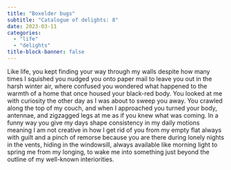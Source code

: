 ```yaml
---
title: "Boxelder bugs"
subtitle: "Catalogue of delights: 8"
date: 2023-03-11
categories:
  - "life"
  - "delights"
title-block-banner: false
---
```


Like life, you kept finding your way through my
walls despite how many times I squished you
nudged you onto paper mail to leave you
out in the harsh winter air, where confused
you wondered what happened to the warmth of
a home that once housed your black-red body.
You looked at me with curiosity
the other day as I was about to
sweep you away. You crawled along the top
of my couch, and when I approached you turned
your body, antennae, and zigzagged legs
at me as if you knew what was coming.
In a funny way you give my days shape
consistency in my daily motions
meaning I am not creative in how
I get rid of you from my empty flat
always with guilt and a pinch of remorse
because you are there during lonely nights
in the vents, hiding in the windowsill,
always available like morning light
to spring me from my longing, to wake me
into something just beyond the outline
of my well-known interiorities.

